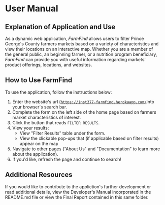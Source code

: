 <h1>User Manual</h1>

<h2>Explanation of Application and Use</h2>

<p>As a dynamic web application, <i>FarmFind</i> allows users to filter Prince George's County farmers markets based on a variety of characteristics
and view their locations on an interactive map. Whether you are a member of the general public, an beginning farmer, or a nutrition 
program beneficiary, <i>FarmFind</i> can provide you with useful information regarding markets' product offerings, locations, and websites.</p>


<h2>How to Use FarmFind</h2>

<p>To use the application, follow the instructions below:
<ol>
  <li>Enter the website's url (<code><a href='https://inst377-farmfind.herokuapp.com/'>https://inst377-farmfind.herokuapp.com/</a></code>into your browser's search bar.</li>
  <li>Complete the form on the left side of the home page based on farmers market characteristics of interest.</li>
  <li>Click the button that reads <code>FILTER RESULTS</code>.
  <li>
  View your results:
    <ul>
      <li>View "Filter Results" table under the form.</li>
      <li>View the clickable pop-ups that (if applicable based on filter results) appear on the map</li>
    </ul>
  </li>
  <li>Navigate to other pages ("About Us" and "Documentation" to learn more about the application).</li>
  <li>If you'd like, refresh the page and continue to search!</li>
</ol>


<h2>Additional Resources</h2>
<p>If you would like to contribute to the appliction's further development or read additional details, view the Developer's Manual incorporated in
the README.md file or view the Final Report contained in this same folder.</p>
